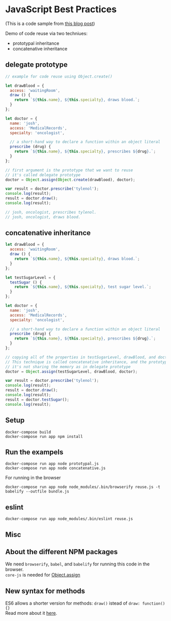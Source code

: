 # JavaScript Best Practices

(This is a code sample from [this blog post](http://oren.github.io/blog/js-best-practices.html))

Demo of code reuse via two techniues:

* prototypal inheritance
* concatenative inheritance

## delegate prototype

```js
// example for code reuse using Object.create()

let drawBlood = {
  access: 'waitingRoom',
  draw () {
    return `${this.name}, ${this.specialty}, draws blood.`;
  }
};

let doctor = {
  name: 'josh',
  access: 'MedicalRecords',
  specialty: 'oncologist',

  // a short-hand way to declare a function within an object literal
  prescribe (drug) {
    return `${this.name}, ${this.specialty}, prescribes ${drug}.`;
  }
};

// first argument is the prototype that we want to reuse
// it's called delegate prototype
doctor = Object.assign(Object.create(drawBlood), doctor);

var result = doctor.prescribe('tylenol');
console.log(result);
result = doctor.draw();
console.log(result);

// josh, oncologist, prescribes tylenol.
// josh, oncologist, draws blood.
```

## concatenative inheritance

```js
let drawBlood = {
  access: 'waitingRoom',
  draw () {
    return `${this.name}, ${this.specialty}, draws blood.`;
  }
};

let testSugarLevel = {
  testSugar () {
    return `${this.name}, ${this.specialty}, test sugar level.`;
  }
};

let doctor = {
  name: 'josh',
  access: 'MedicalRecords',
  specialty: 'oncologist',

  // a short-hand way to declare a function within an object literal
  prescribe (drug) {
    return `${this.name}, ${this.specialty}, prescribes ${drug}.`;
  }
};

// copying all of the properties in testSugarLevel, drawBlood, and doctor.
// This technique is called concatenative inheritance, and the prototypes you inherit from are sometimes referred to as exemplar prototypes, which differ from delegate prototypes in that you copy from them, rather than delegate to them.
// it's not sharing the memory as in delegate prototype
doctor = Object.assign(testSugarLevel, drawBlood, doctor);

var result = doctor.prescribe('tylenol');
console.log(result);
result = doctor.draw();
console.log(result);
result = doctor.testSugar();
console.log(result);
```

## Setup

    docker-compose build
    docker-compose run app npm install

## Run the exampels

    docker-compose run app node prototypal.js
    docker-compose run app node concatenative.js

For running in the browser

    docker-compose run app node node_modules/.bin/browserify reuse.js -t babelify --outfile bundle.js

## eslint

    docker-compose run app node_modules/.bin/eslint reuse.js

## Misc

## About the different NPM packages

We need `browserify`, `babel`, and `babelify` for running this code in the browser.  
`core-js` is needed for [Object.assign](https://developer.mozilla.org/en-US/docs/Web/JavaScript/Reference/Global_Objects/Object/assign)

## New syntax for methods

ES6 allows a shorter version for methods: `draw()` istead of `draw: function() {}`  
Read more about it [here](https://developer.mozilla.org/en-US/docs/Web/JavaScript/Reference/Functions/Method_definitions).
